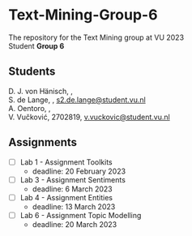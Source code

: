 # Text-Mining-Group-6
The repository for the Text Mining group at VU 2023  
Student **Group 6**

## Students

D. J. von Hänisch, ,   
S. de Lange, , s2.de.lange@student.vu.nl  
A. Oentoro, ,   
V. Vučković, 2702819, v.vuckovic@student.vu.nl

## Assignments

- [ ] Lab 1 - Assignment Toolkits  
	* deadline: 20 February 2023
- [ ] Lab 3 - Assignment Sentiments  
	* deadline: 6 March 2023
- [ ] Lab 4 - Assignment Entities  
	* deadline: 13 March 2023
- [ ] Lab 6 - Assignment Topic Modelling  
	* deadline: 20 March 2023